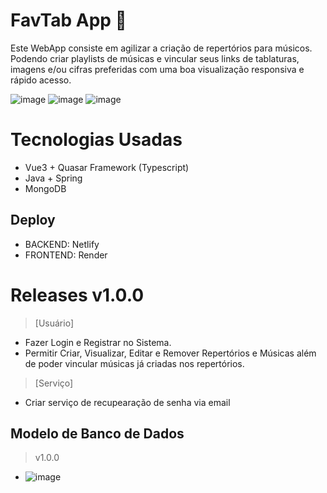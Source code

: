# FavTab App 🎼
Este WebApp consiste em agilizar a criação de repertórios para músicos. Podendo criar playlists de músicas e vincular seus links de tablaturas, imagens e/ou cifras preferidas com uma boa visualização responsiva e rápido acesso.

![image](https://github.com/samuelvictorol/FavTab/assets/95868897/0b9e9f31-df87-4c4b-a30f-3785e89e0db5)
![image](https://github.com/samuelvictorol/FavTab/assets/95868897/6e6642e4-6781-4e38-aac1-a7c86708254c)
![image](https://github.com/samuelvictorol/FavTab/assets/95868897/b3ec3380-bab6-4819-8449-07e1f51604d9)

# Tecnologias Usadas
- Vue3 + Quasar Framework (Typescript)
- Java + Spring
- MongoDB

## Deploy
- BACKEND: Netlify
- FRONTEND: Render

# Releases v1.0.0
> [Usuário]
- Fazer Login e Registrar no Sistema.
- Permitir Criar, Visualizar, Editar e Remover Repertórios e Músicas além de poder vincular músicas já criadas nos repertórios.
> [Serviço]
-  Criar serviço de recupearação de senha via email
## Modelo de Banco de Dados
> v1.0.0
- ![image](https://github.com/samuelvictorol/FavTab/assets/95868897/fc5d653e-1572-4fef-8391-9381f7801eaa)
